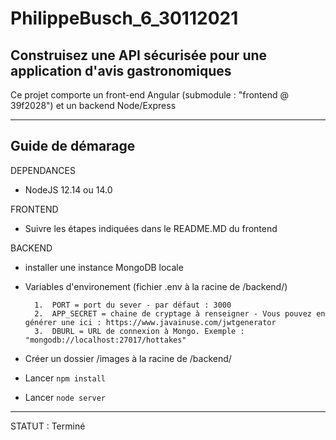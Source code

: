# PhilippeBusch_6_30112021

## Construisez une API sécurisée pour une application d'avis gastronomiques

Ce projet comporte un front-end Angular (submodule : "frontend @ 39f2028") et un backend Node/Express

---

## Guide de démarage

DEPENDANCES

- NodeJS 12.14 ou 14.0

FRONTEND

- Suivre les étapes indiquées dans le README.MD du frontend

BACKEND

- installer une instance MongoDB locale
- Variables d'environement (fichier .env à la racine de /backend/)

        1.  PORT = port du sever - par défaut : 3000
        2.  APP_SECRET = chaine de cryptage à renseigner - Vous pouvez en générer une ici : https://www.javainuse.com/jwtgenerator
        3.  DBURL = URL de connexion à Mongo. Exemple : "mongodb://localhost:27017/hottakes"

- Créer un dossier /images à la racine de /backend/
- Lancer `npm install`
- Lancer `node server`

---

STATUT :
Terminé
